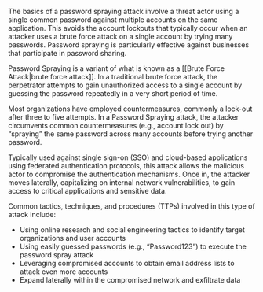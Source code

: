The basics of a password spraying attack involve a threat actor using a single common password against multiple accounts on the same application. This avoids the account lockouts that typically occur when an attacker uses a brute force attack on a single account by trying many passwords. Password spraying is particularly effective against businesses that participate in password sharing.

Password Spraying is a variant of what is known as a [[Brute Force Attack|brute force attack]]. In a traditional brute force attack, the perpetrator attempts to gain unauthorized access to a single account by guessing the password repeatedly in a very short period of time. 

Most organizations have employed countermeasures, commonly a lock-out after three to five attempts. In a Password Spraying attack, the attacker circumvents common countermeasures (e.g., account lock out) by “spraying” the same password across many accounts before trying another password.

Typically used against single sign-on (SSO) and cloud-based applications using federated authentication protocols, this attack allows the malicious actor to compromise the authentication mechanisms. Once in, the attacker moves laterally, capitalizing on internal network vulnerabilities, to gain access to critical applications and sensitive data.

Common tactics, techniques, and procedures (TTPs) involved in this type of attack include:

- Using online research and social engineering tactics to identify target organizations and user accounts
- Using easily guessed passwords (e.g., “Password123”) to execute the password spray attack
- Leveraging compromised accounts to obtain email address lists to attack even more accounts
- Expand laterally within the compromised network and exfiltrate data

